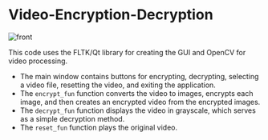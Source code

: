 # Video-Encryption-Decryption
![front](https://github.com/raghunihal/Video-Encryption-Decryption/assets/67452178/b088985a-5b04-4143-ab83-211ca8ae0c21)



This code uses the FLTK/Qt library for creating the GUI and OpenCV for video processing. 
- The main window contains buttons for encrypting, decrypting, selecting a video file, resetting the video, and exiting the application. 
- The `encrypt_fun` function converts the video to images, encrypts each image, and then creates an encrypted video from the encrypted images. 
- The `decrypt_fun` function displays the video in grayscale, which serves as a simple decryption method. 
- The `reset_fun` function plays the original video.
